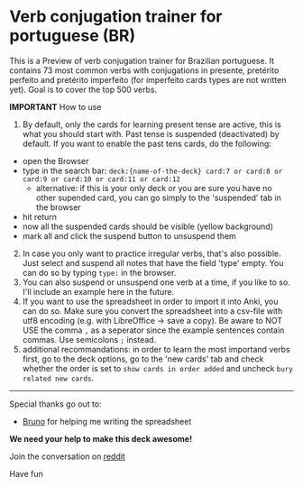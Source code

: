 Verb conjugation trainer for portuguese (BR)
============================================

This is a Preview of verb conjugation trainer for Brazilian portuguese.
It contains 73 most common verbs with conjugations in presente, pretérito perfeito and pretérito imperfeito (for imperfeito cards types are not written yet).
Goal is to cover the top 500 verbs.


**IMPORTANT** How to use

1. By default, only the cards for learning present tense are active, this is what you should start with.
Past tense is suspended (deactivated) by default. If you want to enable the past tens cards, do the following:
* open the Browser
* type in the search bar: `deck:{name-of-the-deck} card:7 or card:8 or card:9 or card:10 or card:11 or card:12`
    * alternative: if this is your only deck or you are sure you have no other supended card, you can go simply to the 'suspended' tab in the browser
* hit return
* now all the suspended cards should be visible (yellow background)
* mark all and click the suspend button to unsuspend them
2. In case you only want to practice irregular verbs, that's also possible. Just select and suspend all notes that have the field 'type' empty. You can do so by typing `type:` in the browser.
3. You can also suspend or unsuspend one verb at a time, if you like to so. I'll include an example here in the future.
4. If you want to use the spreadsheet in order to import it into Anki, you can do so. Make sure you convert the spreadsheet into a csv-file with utf8 encoding (e.g. with LibreOffice -> save a copy). Be aware to NOT USE the comma `,` as a seperator since the example sentences contain commas. Use semicolons `;` instead.
5. additional recommandations: in order to learn the most importand verbs first, go to the deck options, go to the 'new cards' tab and check whether the order is set to `show cards in order added` and uncheck `bury related new cards`.

--------------------------

Special thanks go out to:
* [Bruno](https://www.reddit.com/user/Brunolimaam) for helping me writing the spreadsheet

**We need your help to make this deck awesome!**

Join the conversation on [reddit](https://www.reddit.com/r/Portuguese/comments/4dxpeq/project_help_me_to_build_a_great_verb_conjugation/)

Have fun
